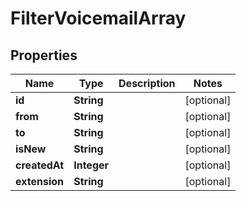 
# FilterVoicemailArray

## Properties
Name | Type | Description | Notes
------------ | ------------- | ------------- | -------------
**id** | **String** |  |  [optional]
**from** | **String** |  |  [optional]
**to** | **String** |  |  [optional]
**isNew** | **String** |  |  [optional]
**createdAt** | **Integer** |  |  [optional]
**extension** | **String** |  |  [optional]



